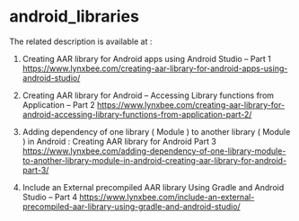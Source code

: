 # android_libraries

The related description is available at :

1. Creating AAR library for Android apps using Android Studio – Part 1 
   https://www.lynxbee.com/creating-aar-library-for-android-apps-using-android-studio/

2. Creating AAR library for Android – Accessing Library functions from Application – Part 2 
   https://www.lynxbee.com/creating-aar-library-for-android-accessing-library-functions-from-application-part-2/

3. Adding dependency of one library ( Module ) to another library ( Module ) in Android : Creating AAR library for Android Part 3
   https://www.lynxbee.com/adding-dependency-of-one-library-module-to-another-library-module-in-android-creating-aar-library-for-android-part-3/

4. Include an External precompiled AAR library Using Gradle and Android Studio – Part 4
   https://www.lynxbee.com/include-an-external-precompiled-aar-library-using-gradle-and-android-studio/
